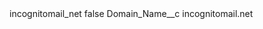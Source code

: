 <?xml version="1.0" encoding="UTF-8"?>
<CustomMetadata xmlns="http://soap.sforce.com/2006/04/metadata" xmlns:xsi="http://www.w3.org/2001/XMLSchema-instance" xmlns:xsd="http://www.w3.org/2001/XMLSchema">
    <label>incognitomail_net</label>
    <protected>false</protected>
    <values>
        <field>Domain_Name__c</field>
        <value xsi:type="xsd:string">incognitomail.net</value>
    </values>
</CustomMetadata>
